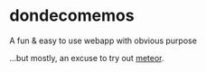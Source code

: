 dondecomemos
============

A fun &amp; easy to use webapp with obvious purpose

...but mostly, an excuse to try out [meteor](http://www.meteor.com/).